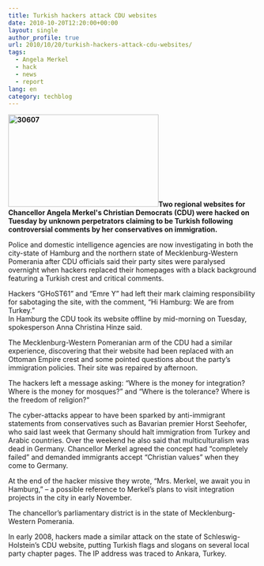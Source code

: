 ```yaml
---
title: Turkish hackers attack CDU websites
date: 2010-10-20T12:20:00+00:00
layout: single
author_profile: true
url: 2010/10/20/turkish-hackers-attack-cdu-websites/
tags:
  - Angela Merkel
  - hack
  - news
  - report
lang: en
category: techblog
---
```

**[<img title="30607" border="0" alt="30607" src="http://lh3.ggpht.com/_vaUVXcmC3OI/TL7XecLDwHI/AAAAAAAACxw/Tyn016OxBrc/30607_thumb%5B1%5D.jpg?imgmax=800" width="304" height="187" />](http://lh3.ggpht.com/_vaUVXcmC3OI/TL7XcFXYWqI/AAAAAAAACxs/xF4Quz0YHk0/s1600-h/30607%5B3%5D.jpg)Two regional websites for Chancellor Angela Merkel's Christian Democrats (CDU) were hacked on Tuesday by unknown perpetrators claiming to be Turkish following controversial comments by her conservatives on immigration.**

Police and domestic intelligence agencies are now investigating in both the city-state of Hamburg and the northern state of Mecklenburg-Western Pomerania after CDU officials said their party sites were paralysed overnight when hackers replaced their homepages with a black background featuring a Turkish crest and critical comments.

Hackers “GHoST61” and “Emre Y” had left their mark claiming responsibility for sabotaging the site, with the comment, “Hi Hamburg: We are from Turkey.”  
In Hamburg the CDU took its website offline by mid-morning on Tuesday, spokesperson Anna Christina Hinze said.

The Mecklenburg-Western Pomeranian arm of the CDU had a similar experience, discovering that their website had been replaced with an Ottoman Empire crest and some pointed questions about the party’s immigration policies. Their site was repaired by afternoon.

The hackers left a message asking: “Where is the money for integration? Where is the money for mosques?” and “Where is the tolerance? Where is the freedom of religion?“

The cyber-attacks appear to have been sparked by anti-immigrant statements from conservatives such as Bavarian premier Horst Seehofer, who said last week that Germany should halt immigration from Turkey and Arabic countries. Over the weekend he also said that multiculturalism was dead in Germany. Chancellor Merkel agreed the concept had “completely failed” and demanded immigrants accept “Christian values” when they come to Germany.

At the end of the hacker missive they wrote, “Mrs. Merkel, we await you in Hamburg,” – a possible reference to Merkel’s plans to visit integration projects in the city in early November.

The chancellor’s parliamentary district is in the state of Mecklenburg-Western Pomerania.

In early 2008, hackers made a similar attack on the state of Schleswig-Holstein’s CDU website, putting Turkish flags and slogans on several local party chapter pages. The IP address was traced to Ankara, Turkey.